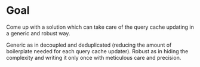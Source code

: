 # Goal

Come up with a solution which can take care of the query cache updating
in a generic and robust way.

Generic as in decoupled and deduplicated (reducing the amount of
boilerplate needed for each query cache updater). Robust as in hiding
the complexity and writing it only once with meticulous care and
precision.
